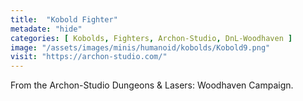 ```yaml
---
title:  "Kobold Fighter"
metadate: "hide"
categories: [ Kobolds, Fighters, Archon-Studio, DnL-Woodhaven ]
image: "/assets/images/minis/humanoid/kobolds/Kobold9.png"
visit: "https://archon-studio.com/"
---
```

From the Archon-Studio Dungeons & Lasers: Woodhaven Campaign.